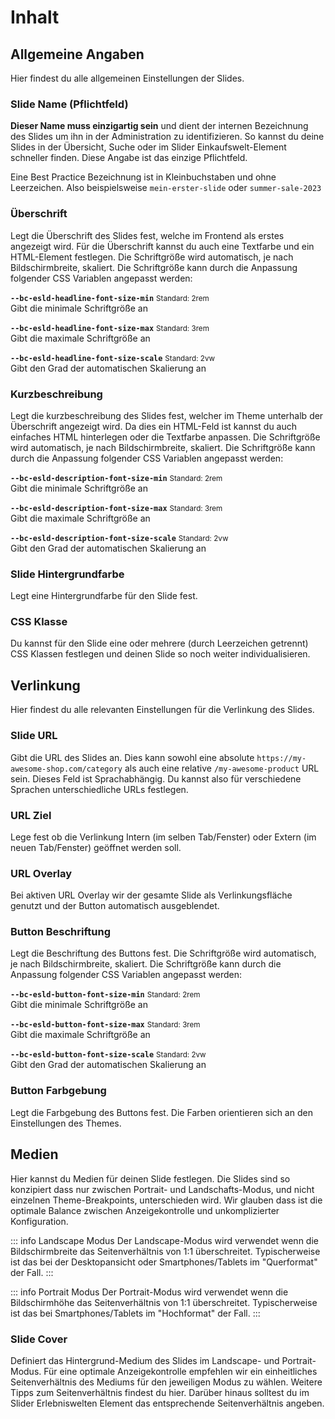 # Inhalt

## Allgemeine Angaben

Hier findest du alle allgemeinen Einstellungen der Slides.

### Slide Name (Pflichtfeld)

**Dieser Name muss einzigartig sein** und dient der internen Bezeichnung des Slides um ihn in der Administration zu identifizieren. So kannst du deine Slides in der Übersicht, Suche oder im Slider Einkaufswelt-Element schneller finden. Diese Angabe ist das einzige Pflichtfeld.  

Eine Best Practice Bezeichnung ist in Kleinbuchstaben und ohne Leerzeichen. Also beispielsweise `mein-erster-slide` oder `summer-sale-2023`

### Überschrift

Legt die Überschrift des Slides fest, welche im Frontend als erstes angezeigt wird. Für die Überschrift kannst du auch eine Textfarbe und ein HTML-Element festlegen. Die Schriftgröße wird automatisch, je nach Bildschirmbreite, skaliert. Die Schriftgröße kann durch die Anpassung folgender CSS Variablen angepasst werden:  

**`--bc-esld-headline-font-size-min`** <small>Standard: 2rem</small>  
Gibt die minimale Schriftgröße an  

**`--bc-esld-headline-font-size-max`** <small>Standard: 3rem</small>  
Gibt die maximale Schriftgröße an  

**`--bc-esld-headline-font-size-scale`** <small>Standard: 2vw</small>  
Gibt den Grad der automatischen Skalierung an  

### Kurzbeschreibung

Legt die kurzbeschreibung des Slides fest, welcher im Theme unterhalb der Überschrift angezeigt wird. Da dies ein HTML-Feld ist kannst du auch einfaches HTML hinterlegen oder die Textfarbe anpassen. Die Schriftgröße wird automatisch, je nach Bildschirmbreite, skaliert. Die Schriftgröße kann durch die Anpassung folgender CSS Variablen angepasst werden:  

**`--bc-esld-description-font-size-min`** <small>Standard: 2rem</small>  
Gibt die minimale Schriftgröße an  

**`--bc-esld-description-font-size-max`** <small>Standard: 3rem</small>  
Gibt die maximale Schriftgröße an  

**`--bc-esld-description-font-size-scale`** <small>Standard: 2vw</small>  
Gibt den Grad der automatischen Skalierung an  

### Slide Hintergrundfarbe

Legt eine Hintergrundfarbe für den Slide fest.

### CSS Klasse

Du kannst für den Slide eine oder mehrere (durch Leerzeichen getrennt) CSS Klassen festlegen und deinen Slide so noch weiter individualisieren.

## Verlinkung

Hier findest du alle relevanten Einstellungen für die Verlinkung des Slides.

### Slide URL

Gibt die URL des Slides an. Dies kann sowohl eine absolute `https://my-awesome-shop.com/category` als auch eine relative `/my-awesome-product` URL sein. Dieses Feld ist Sprachabhängig. Du kannst also für verschiedene Sprachen unterschiedliche URLs festlegen.

### URL Ziel

Lege fest ob die Verlinkung Intern (im selben Tab/Fenster) oder Extern (im neuen Tab/Fenster) geöffnet werden soll.

### URL Overlay

Bei aktiven URL Overlay wir der gesamte Slide als Verlinkungsfläche genutzt und der Button automatisch ausgeblendet.

### Button Beschriftung

Legt die Beschriftung des Buttons fest. Die Schriftgröße wird automatisch, je nach Bildschirmbreite, skaliert. Die Schriftgröße kann durch die Anpassung folgender CSS Variablen angepasst werden:  

**`--bc-esld-button-font-size-min`** <small>Standard: 2rem</small>  
Gibt die minimale Schriftgröße an  

**`--bc-esld-button-font-size-max`** <small>Standard: 3rem</small>  
Gibt die maximale Schriftgröße an  

**`--bc-esld-button-font-size-scale`** <small>Standard: 2vw</small>  
Gibt den Grad der automatischen Skalierung an  

### Button Farbgebung

Legt die Farbgebung des Buttons fest. Die Farben orientieren sich an den Einstellungen des Themes.

## Medien

Hier kannst du Medien für deinen Slide festlegen. Die Slides sind so konzipiert dass nur zwischen Portrait- und Landschafts-Modus, und nicht einzelnen Theme-Breakpoints, unterschieden wird. Wir glauben dass ist die optimale Balance zwischen Anzeigekontrolle und unkomplizierter Konfiguration.

::: info Landscape Modus
Der Landscape-Modus wird verwendet wenn die Bildschirmbreite das Seitenverhältnis von 1:1 überschreitet. Typischerweise ist das bei der Desktopansicht oder Smartphones/Tablets im "Querformat" der Fall.
:::

::: info Portrait Modus
Der Portrait-Modus wird verwendet wenn die Bildschirmhöhe das Seitenverhältnis von 1:1 überschreitet. Typischerweise ist das bei Smartphones/Tablets im "Hochformat" der Fall.
:::

### Slide Cover

Definiert das Hintergrund-Medium des Slides im Landscape- und Portrait-Modus. Für eine optimale Anzeigekontrolle empfehlen wir ein einheitliches Seitenverhältnis des Mediums für den jeweiligen Modus zu wählen. Weitere Tipps zum Seitenverhältnis findest du hier. Darüber hinaus solltest du im Slider Erlebniswelten Element das entsprechende Seitenverhältnis angeben.